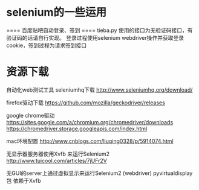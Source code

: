 # selenium的一些运用

==== 百度贴吧自动登录、签到 ====
tieba.py 
使用的接口为无验证码接口，有验证码的话请自行实现。
登录过程使用selenium webdriver操作并获取登录cookie，签到过程为请求签到接口


# 资源下载

自动化web测试工具 seleniumhq下载
http://www.seleniumhq.org/download/

firefox驱动下载
https://github.com/mozilla/geckodriver/releases

google chrome驱动
https://sites.google.com/a/chromium.org/chromedriver/downloads
https://chromedriver.storage.googleapis.com/index.html

mac环境配置
http://www.cnblogs.com/liuqing0328/p/5914074.html

无显示器服务器使用Xvfb 来运行Selenium2 
http://www.tuicool.com/articles/7jUFr2V

无GUI的server上通过虚拟显示来运行Selenium2 (webdriver)
pyvirtualdisplay包 依赖于Xvfb